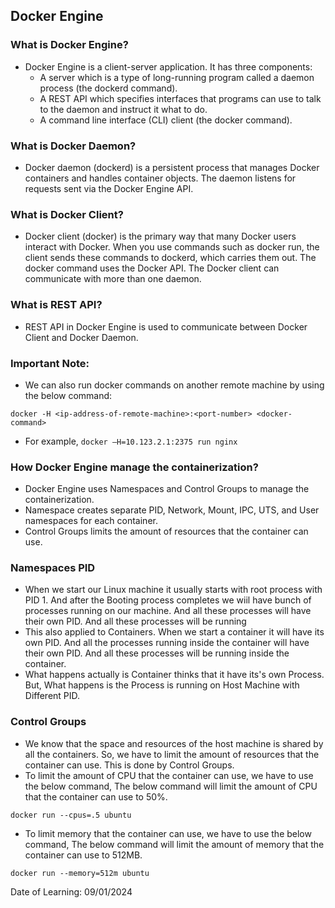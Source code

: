 ## Docker Engine

### What is Docker Engine?

- Docker Engine is a client-server application. It has three components:
    - A server which is a type of long-running program called a daemon process (the dockerd command).
    - A REST API which specifies interfaces that programs can use to talk to the daemon and instruct it what to do.
    - A command line interface (CLI) client (the docker command).

### What is Docker Daemon?

- Docker daemon (dockerd) is a persistent process that manages Docker containers and handles container objects. The daemon listens for requests sent via the Docker Engine API.

### What is Docker Client?

- Docker client (docker) is the primary way that many Docker users interact with Docker. When you use commands such as docker run, the client sends these commands to dockerd, which carries them out. The docker command uses the Docker API. The Docker client can communicate with more than one daemon.

### What is REST API?

- REST API in Docker Engine is used to communicate between Docker Client and Docker Daemon.

### Important Note:

- We can also run docker commands on another remote machine by using the below command:
```
docker -H <ip-address-of-remote-machine>:<port-number> <docker-command>
```
- For example, `docker –H=10.123.2.1:2375 run nginx`

### How Docker Engine manage the containerization?

- Docker Engine uses Namespaces and Control Groups to manage the containerization.
- Namespace creates separate PID, Network, Mount, IPC, UTS, and User namespaces for each container.
- Control Groups limits the amount of resources that the container can use.

### Namespaces PID

- When we start our Linux machine it usually starts with root process with PID 1. And after the Booting process completes we wiil have bunch of processes running on our machine. And all these processes will have their own PID. And all these processes will be running
- This also applied to Containers. When we start a container it will have its own PID. And all the processes running inside the container will have their own PID. And all these processes will be running inside the container.
- What happens actually is Container thinks that it have its's own Process. But, What happens is the Process is running on Host Machine with Different PID.

### Control Groups

- We know that the space and resources of the host machine is shared by all the containers. So, we have to limit the amount of resources that the container can use. This is done by Control Groups.
- To limit the amount of CPU that the container can use, we have to use the below command, The below command will limit the amount of CPU that the container can use to 50%.
```
docker run --cpus=.5 ubuntu
```
- To limit memory that the container can use, we have to use the below command, The below command will limit the amount of memory that the container can use to 512MB.
```
docker run --memory=512m ubuntu
```

Date of Learning: 09/01/2024
